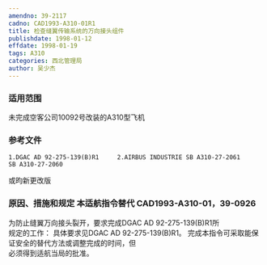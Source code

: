 ```yaml
---
amendno: 39-2117  
cadno: CAD1993-A310-01R1  
title: 检查缝翼传输系统的万向接头组件  
publishdate: 1998-01-12  
effdate: 1998-01-19  
tags: A310  
categories: 西北管理局  
author: 吴少杰  
---
```

  
### 适用范围  
未完成空客公司10092号改装的A310型飞机  
  
<!--more-->  
### 参考文件  
    1.DGAC AD 92-275-139(B)R1     2.AIRBUS INDUSTRIE SB A310-27-2061         SB A310-27-2060  
或昀新更改版  
  
### 原因、措施和规定 本适航指令替代 CAD1993-A310-01，39-0926  
为防止缝翼万向接头裂开，要求完成DGAC AD 92-275-139(B)R1所  
规定的工作：     具体要求见DGAC AD 92-275-139(B)R1。     完成本指令可采取能保证安全的替代方法或调整完成的时间，但  
必须得到适航当局的批准。  

